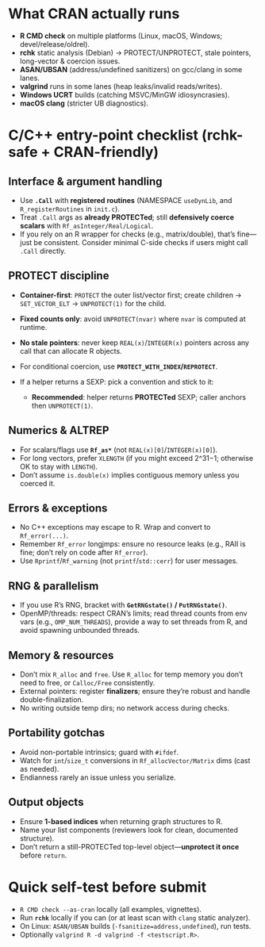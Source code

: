 # What CRAN actually runs

* **R CMD check** on multiple platforms (Linux, macOS, Windows; devel/release/oldrel).
* **rchk** static analysis (Debian) → PROTECT/UNPROTECT, stale pointers, long-vector & coercion issues.
* **ASAN/UBSAN** (address/undefined sanitizers) on gcc/clang in some lanes.
* **valgrind** runs in some lanes (heap leaks/invalid reads/writes).
* **Windows UCRT** builds (catching MSVC/MinGW idiosyncrasies).
* **macOS clang** (stricter UB diagnostics).

# C/C++ entry-point checklist (rchk-safe + CRAN-friendly)

## Interface & argument handling

* Use **`.Call`** with **registered routines** (NAMESPACE `useDynLib`, and `R_registerRoutines` in `init.c`).
* Treat `.Call` args as **already PROTECTed**; still **defensively coerce scalars** with `Rf_asInteger/Real/Logical`.
* If you rely on an R wrapper for checks (e.g., matrix/double), that’s fine—just be consistent. Consider minimal C-side checks if users might call `.Call` directly.

## PROTECT discipline

* **Container-first**: `PROTECT` the outer list/vector first; create children → `SET_VECTOR_ELT` → `UNPROTECT(1)` for the child.
* **Fixed counts only**: avoid `UNPROTECT(nvar)` where `nvar` is computed at runtime.
* **No stale pointers**: never keep `REAL(x)`/`INTEGER(x)` pointers across any call that can allocate R objects.
* For conditional coercion, use **`PROTECT_WITH_INDEX`/`REPROTECT`**.
* If a helper returns a SEXP: pick a convention and stick to it:

  * **Recommended**: helper returns **PROTECTed** SEXP; caller anchors then `UNPROTECT(1)`.

## Numerics & ALTREP

* For scalars/flags use **`Rf_as*`** (not `REAL(x)[0]`/`INTEGER(x)[0]`).
* For long vectors, prefer `XLENGTH` (if you might exceed 2^31−1; otherwise OK to stay with `LENGTH`).
* Don’t assume `is.double(x)` implies contiguous memory unless you coerced it.

## Errors & exceptions

* No C++ exceptions may escape to R. Wrap and convert to `Rf_error(...)`.
* Remember `Rf_error` longjmps: ensure no resource leaks (e.g., RAII is fine; don’t rely on code after `Rf_error`).
* Use `Rprintf`/`Rf_warning` (not `printf`/`std::cerr`) for user messages.

## RNG & parallelism

* If you use R’s RNG, bracket with **`GetRNGstate()` / `PutRNGstate()`**.
* OpenMP/threads: respect CRAN’s limits; read thread counts from env vars (e.g., `OMP_NUM_THREADS`), provide a way to set threads from R, and avoid spawning unbounded threads.

## Memory & resources

* Don’t mix `R_alloc` and `free`. Use `R_alloc` for temp memory you don’t need to free, or `Calloc/Free` consistently.
* External pointers: register **finalizers**; ensure they’re robust and handle double-finalization.
* No writing outside temp dirs; no network access during checks.

## Portability gotchas

* Avoid non-portable intrinsics; guard with `#ifdef`.
* Watch for `int`/`size_t` conversions in `Rf_allocVector/Matrix` dims (cast as needed).
* Endianness rarely an issue unless you serialize.

## Output objects

* Ensure **1-based indices** when returning graph structures to R.
* Name your list components (reviewers look for clean, documented structure).
* Don’t return a still-PROTECTed top-level object—**unprotect it once** before `return`.

# Quick self-test before submit

* `R CMD check --as-cran` locally (all examples, vignettes).
* Run **`rchk`** locally if you can (or at least scan with `clang` static analyzer).
* On Linux: `ASAN/UBSAN` builds (`-fsanitize=address,undefined`), run tests.
* Optionally `valgrind R -d valgrind -f <testscript.R>`.


